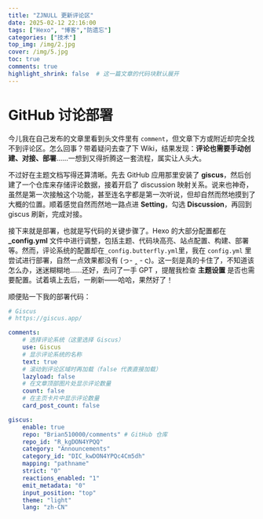 ```yaml
---
title: "ZJNULL 更新评论区"
date: 2025-02-12 22:16:00
tags: ["Hexo", "博客","防遗忘"]
categories: ["技术"]
top_img: /img/2.jpg
cover: /img/5.jpg
toc: true
comments: true
highlight_shrink: false  # 这一篇文章的代码块默认展开
---
```



#  GitHub 讨论部署

今儿我在自己发布的文章里看到头文件里有 `comment`，但文章下方或附近却完全找不到评论区。怎么回事？带着疑问去查了下 Wiki，结果发现：**评论也需要手动创建、对接、部署**……一想到又得折腾这一套流程，属实让人头大。

不过好在主题文档写得还算清晰。先去 GitHub 应用那里安装了 **giscus**，然后创建了一个仓库来存储评论数据，接着开启了 discussion 映射关系。说来也神奇，虽然是第一次接触这个功能，甚至连名字都是第一次听说，但却自然而然地摸到了大概的位置。顺着感觉自然而然地一路点进 **Setting**，勾选 **Discussion**，再回到 giscus 刷新，完成对接。

接下来就是部署，也就是写代码的关键步骤了。Hexo 的大部分配置都在 **_config.yml** 文件中进行调整，包括主题、代码块高亮、站点配置、构建、部署等。然而，评论系统的配置却在`_config.butterfly.yml`里，我在 `config.yml` 里尝试进行部署，自然一点效果都没有 (っ- ‸ - ς)。这一刻是真的卡住了，不知道该怎么办，迷迷糊糊地……还好，去问了一手 GPT ，提醒我检查 **主题设置** 是否也需要配置。试着填上去后，一刷新——哈哈，果然好了！

顺便贴一下我的部署代码：
```  yml
# Giscus
# https://giscus.app/

comments:
	# 选择评论系统（这里选择 Giscus）
	use: Giscus
	# 显示评论系统的名称
	text: true
	# 滚动到评论区域时再加载（false 代表直接加载）
	lazyload: false
	# 在文章顶部图片处显示评论数量
	count: false
	# 在主页卡片中显示评论数量
	card_post_count: false

giscus:
	enable: true
	repo: "Brian510000/comments" # GitHub 仓库
	repo_id: "R_kgDON4YPQQ"
	category: "Announcements"
	category_id: "DIC_kwDON4YPQc4Cm5dh"
	mapping: "pathname"
	strict: "0"
	reactions_enabled: "1"
	emit_metadata: "0"
	input_position: "top"
	theme: "light"
	lang: "zh-CN"
```
